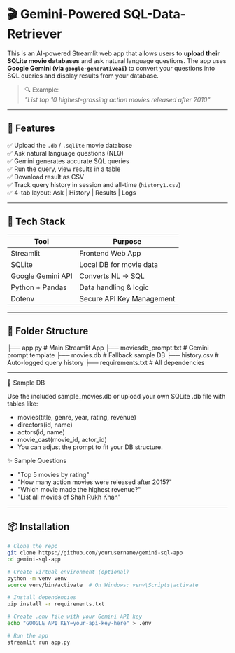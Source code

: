 # 🎬 Gemini-Powered SQL-Data-Retriever

This is an AI-powered Streamlit web app that allows users to **upload their SQLite movie databases** and ask natural language questions. The app uses **Google Gemini (via `google-generativeai`)** to convert your questions into SQL queries and display results from your database.

> 🔍 Example:  
> *"List top 10 highest-grossing action movies released after 2010"*

---

## 🚀 Features

✅ Upload the `.db` / `.sqlite` movie database  
✅ Ask natural language questions (NLQ)  
✅ Gemini generates accurate SQL queries  
✅ Run the query, view results in a table  
✅ Download result as CSV  
✅ Track query history in session and all-time (`history1.csv`)  
✅ 4-tab layout: Ask | History | Results | Logs

---

## 🧠 Tech Stack

| Tool               | Purpose                             |
|--------------------|-------------------------------------|
| Streamlit          | Frontend Web App                    |
| SQLite             | Local DB for movie data             |
| Google Gemini API  | Converts NL → SQL                   |
| Python + Pandas    | Data handling & logic               |
| Dotenv             | Secure API Key Management           |

---

## 📂 Folder Structure
├── app.py # Main Streamlit App
├── moviesdb_prompt.txt # Gemini prompt template
├── movies.db # Fallback sample DB
├── history.csv # Auto-logged query history
├── requirements.txt # All dependencies

---
🧪 Sample DB

Use the included sample_movies.db or upload your own SQLite .db file with tables like:

- movies(title, genre, year, rating, revenue)
- directors(id, name)  
- actors(id, name)
- movie_cast(movie_id, actor_id)
- You can adjust the prompt to fit your DB structure.

✨ Sample Questions

- "Top 5 movies by rating" 
- "How many action movies were released after 2015?"
- "Which movie made the highest revenue?"
- "List all movies of Shah Rukh Khan"


---

## 📦 Installation

```bash
# Clone the repo
git clone https://github.com/yourusername/gemini-sql-app
cd gemini-sql-app

# Create virtual environment (optional)
python -m venv venv
source venv/bin/activate  # On Windows: venv\Scripts\activate

# Install dependencies
pip install -r requirements.txt

# Create .env file with your Gemini API key
echo "GOOGLE_API_KEY=your-api-key-here" > .env

# Run the app
streamlit run app.py





